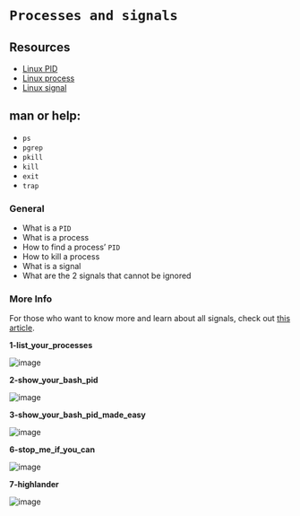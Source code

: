 # ``` Processes and signals ```

## Resources
- [Linux PID](http://www.linfo.org/pid.html)
- [Linux process](https://www.thegeekstuff.com/2012/03/linux-processes-environment/)
- [Linux signal](https://www.thegeekstuff.com/2012/03/linux-signals-fundamentals/)

## man or help:

- `ps`
- `pgrep`
- `pkill`
- `kill`
- `exit`
- `trap`

### General
- What is a `PID`
- What is a process
- How to find a process’ `PID`
- How to kill a process
- What is a signal
- What are the 2 signals that cannot be ignored

### More Info
For those who want to know more and learn about all signals, check out [this article](https://www.computerhope.com/unix/signals.htm).

**1-list_your_processes**

![image](https://github.com/richie-omondi/alx-system_engineering-devops/assets/69873039/17377fe6-9f48-49bd-a880-f7bb2927390f)

**2-show_your_bash_pid**

![image](https://github.com/richie-omondi/alx-system_engineering-devops/assets/69873039/e4032ad4-0b2a-4027-a047-cab45f732702)

**3-show_your_bash_pid_made_easy**

![image](https://github.com/richie-omondi/alx-system_engineering-devops/assets/69873039/b7dc4960-c26e-48c7-9aed-7a348a36095c)

**6-stop_me_if_you_can**

![image](https://github.com/richie-omondi/alx-system_engineering-devops/assets/69873039/4cf021fd-1758-4bd3-8bff-b5a4718eec39)

**7-highlander**

![image](https://github.com/richie-omondi/alx-system_engineering-devops/assets/69873039/aa948285-82ce-4a0a-b659-af4462d97bd0)


